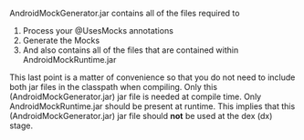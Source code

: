 AndroidMockGenerator.jar contains all of the files required to

  1. Process your @UsesMocks annotations
  1. Generate the Mocks
  1. And also contains all of the files that are contained within AndroidMockRuntime.jar

This last point is a matter of convenience so that you do not need to include both jar files in the classpath when compiling. Only this (AndroidMockGenerator.jar) jar file is needed at compile time. Only AndroidMockRuntime.jar should be present at runtime. This implies that this (AndroidMockGenerator.jar) jar file should **not** be used at the dex (dx) stage.